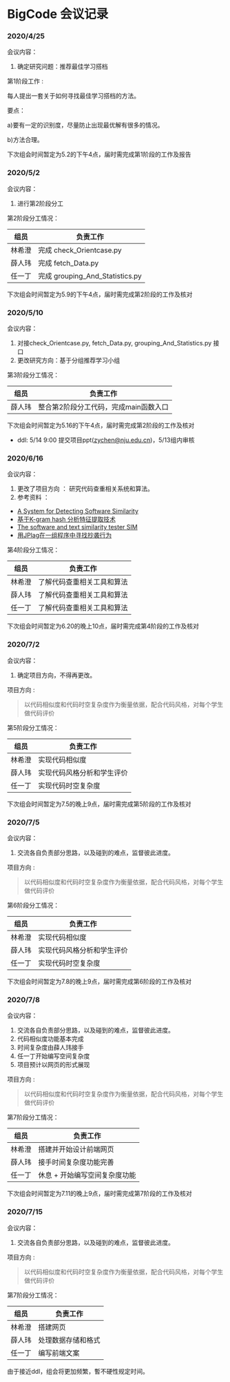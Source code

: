# BigCode  会议记录

### 2020/4/25 
会议内容：
1.  确定研究问题：推荐最佳学习搭档

第1阶段工作 :

每人提出一套关于如何寻找最佳学习搭档的方法。

要点：

a)要有一定的识别度，尽量防止出现最优解有很多的情况。

b)方法合理。

下次组会时间暂定为5.2的下午4点，届时需完成第1阶段的工作及报告


### 2020/5/2
会议内容：
1. 进行第2阶段分工

第2阶段分工情况：

| 组员 | 负责工作                               |
| :------: | ---------------------------------------- |
|  林希澄  | 完成 check_Orientcase.py |
|  薛人玮  | 完成 fetch_Data.py |
|  任一丁  | 完成 grouping_And_Statistics.py  |

下次组会时间暂定为5.9的下午4点，届时需完成第2阶段的工作及核对


### 2020/5/10
会议内容：
1. 对接check_Orientcase.py, fetch_Data.py, grouping_And_Statistics.py 接口
2. 更改研究方向：基于分组推荐学习小组

第3阶段分工情况：

| 组员 | 负责工作                               |
| :------: | ---------------------------------------- |
|  薛人玮  | 整合第2阶段分工代码，完成main函数入口 |

下次组会时间暂定为5.16的下午4点，届时需完成第2阶段的工作及核对

* ddl: 5/14 9:00 提交项目ppt(zychen@nju.edu.cn)，5/13组内审核

### 2020/6/16
会议内容：
1. 更改了项目方向 ： 研究代码查重相关系统和算法。
2. 参考资料 ： 
- [A System for Detecting Software Similarity](https://theory.stanford.edu/~aiken/moss/)
- [基于K-gram hash 分析特征提取技术](https://blog.csdn.net/chichoxian/article/details/53128303)
- [
The software and text similarity tester SIM](https://dickgrune.com/Programs/similarity_tester/)
- [用JPlag在一组程序中寻找抄袭行为](https://segmentfault.com/a/1190000015066788)

第4阶段分工情况：

| 组员 | 负责工作                               |
| :------: | ---------------------------------------- |
|  林希澄  | 了解代码查重相关工具和算法  |
|  薛人玮  | 了解代码查重相关工具和算法 |
|  任一丁  | 了解代码查重相关工具和算法 |

下次组会时间暂定为6.20的晚上10点，届时需完成第4阶段的工作及核对

### 2020/7/2
会议内容：
1. 确定项目方向，不得再更改。

项目方向 :
> 以代码相似度和代码时空复杂度作为衡量依据，配合代码风格，对每个学生做代码评价

第5阶段分工情况：

| 组员 | 负责工作                               |
| :------: | ---------------------------------------- |
|  林希澄  | 实现代码相似度 |
|  薛人玮  | 实现代码风格分析和学生评价|
|  任一丁  | 实现代码时空复杂度 |

下次组会时间暂定为7.5的晚上9点，届时需完成第5阶段的工作及核对

### 2020/7/5
会议内容：
1. 交流各自负责部分思路，以及碰到的难点，监督彼此进度。

项目方向 :
> 以代码相似度和代码时空复杂度作为衡量依据，配合代码风格，对每个学生做代码评价

第6阶段分工情况：

| 组员 | 负责工作                               |
| :------: | ---------------------------------------- |
|  林希澄  | 实现代码相似度 |
|  薛人玮  | 实现代码风格分析和学生评价|
|  任一丁  | 实现代码时空复杂度 |

下次组会时间暂定为7.8的晚上9点，届时需完成第6阶段的工作及核对

### 2020/7/8
会议内容：
1. 交流各自负责部分思路，以及碰到的难点，监督彼此进度。
2. 代码相似度功能基本完成
3. 时间复杂度由薛人玮接手
4. 任一丁开始编写空间复杂度
5. 项目预计以网页的形式展现

项目方向 :
> 以代码相似度和代码时空复杂度作为衡量依据，配合代码风格，对每个学生做代码评价

第7阶段分工情况：

| 组员 | 负责工作                               |
| :------: | ---------------------------------------- |
|  林希澄  | 搭建并开始设计前端网页 |
|  薛人玮  | 接手时间复杂度功能完善 |
|  任一丁  | 休息 + 开始编写空间复杂度功能 |

下次组会时间暂定为7.11的晚上9点，届时需完成第7阶段的工作及核对

### 2020/7/15
会议内容：
1. 交流各自负责部分思路，以及碰到的难点，监督彼此进度。

项目方向 :
> 以代码相似度和代码时空复杂度作为衡量依据，配合代码风格，对每个学生做代码评价

第7阶段分工情况：

| 组员 | 负责工作                               |
| :------: | ---------------------------------------- |
|  林希澄  | 搭建网页 |
|  薛人玮  | 处理数据存储和格式 |
|  任一丁  | 编写前端文案 |

由于接近ddl，组会将更加频繁，暫不硬性规定时间。
